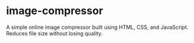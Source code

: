 # image-compressor
A simple online image compressor built using HTML, CSS, and JavaScript. Reduces file size without losing quality.
